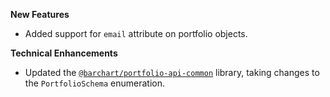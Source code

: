 **New Features**

* Added support for `email` attribute on portfolio objects.

**Technical Enhancements**

* Updated the [`@barchart/portfolio-api-common`](https://github.com/barchart/portfolio-api-common) library, taking changes to the `PortfolioSchema` enumeration.